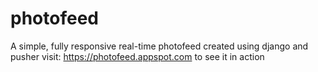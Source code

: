 # photofeed
A simple, fully responsive real-time photofeed created using django and pusher
visit: https://photofeed.appspot.com to see it in action
